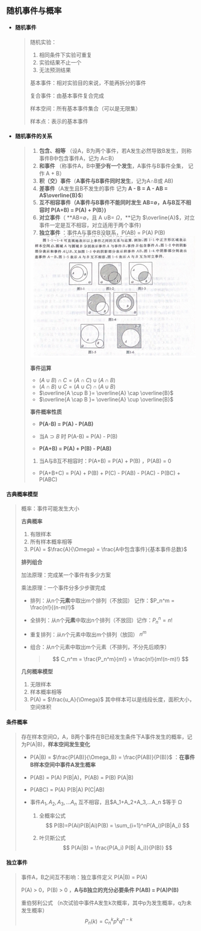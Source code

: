 ## 随机事件与概率

- #### **随机事件**

  > 随机实验：
  >
  > 1. 相同条件下实验可重复
  > 2. 实验结果不止一个
  > 3. 无法预测结果
  >
  > 基本事件：相对实验目的来说，不能再拆分的事件
  >
  > 复合事件：由基本事件复合完成 
  >
  > 样本空间：所有基本事件集合（可以是无限集）
  >
  > 样本点：表示的基本事件
  >
  > 

- #### **随机事件的关系**

  > 1. **包含、相等** （设A，B为两个事件，若A发生必然导致B发生，则称事件B中包含事件A，记为 A$\subset$B）
  > 2. **和事件** （称事件A，B中**至少有一个发生**，A事件与B事件全集， 记作 A + B）
  > 3. **积（交）事件**（**A事件与B事件同时发生**，记为A$\cap$B或 AB)
  > 4. **差事件**（A发生且B不发生的事件 记为 **A - B = A - AB = A$\overline{B}$**)
  > 5. **互不相容事件（A事件与B事件不能同时发生 AB=$\emptyset$，A与B互不相容时  P(A+B) = P(A) + P(B）)**
  > 6. **对立事件**（ **AB=$\emptyset$，且 A $\cup$B= $\Omega$，**记为 $\overline{A}$，对立事件一定是互不相容，对立适用于两个事件)
  > 7. **独立事件** ：事件A与事件B没联系，P(AB) = P(A) P(B)  
  >
  > <img src="img/image-20220309225019557.png" alt="image-20220309225019557" style="zoom:80%;" />  
  >
  > 
  >
  > **事件运算**
  >
  > - $(A \cup B) \cap C = (A\cap C) \cup (A \cap B)$
  > - $(A \cap B) \cup C = (A\cup C) \cap (A \cup B)$
  > - $\overline{A \cup B }= \overline{A} \cap \overline{B}$
  > - $\overline{A \cap B }= \overline{A} \cup \overline{B}$
  >
  > 
  >
  > **事件概率性质**
  >
  > - **P(A-B) = P(A) - P(AB)**
  >
  > - 当A$\supset B$ 时 P(A-B) = P(A) - P(B)
  >
  > - **P(A+B) = P(A) + P(B) - P(AB)**  
  >1. 当A与B互不相容时：P(A+B) = P(A) + P(B) ，P(AB) = 0
  > - P(A+B+C) = P(A) + P(B) + P(C) - P(AB) - P(AC) - P(BC) + P(ABC)
  >   
  
#### **古典概率模型**

  > 概率：事件可能发生大小
  >
  > **古典概率**
  >
  > 1. 有限样本
  > 2. 所有样本概率相等
  > 3. P(A) = $\frac{A}{\Omega} = \frac{A中包含事件}{基本事件总数}$
  >
  > **排列组合** 
  >
  >   加法原理：完成某一个事件有多少方案
  >
  >   乘法原理：一个事件分多少步骤完成                                        
  >
  > - 排列：从n个**元素**中取出m个排列（不放回） 记作：$P_n^m = \frac{n!}{(n-m)!}$
  >
  > - 全排列：从n个**元素**中取出n个排列（不放回）记作：$P_n^n = n!$
  >
  > - 重复排列：从n个元素中取出m个排列（放回） $n^m$
  >
  > - 组合：从n个元素中取出m个元素（不排列，不分先后顺序）
  >
  >   > $$
  >   > C_n^m = \frac{P_n^m}{m!} = \frac{n!}{m!(n-m)!}
  >   > $$
  >
  > **几何概率模型**
  >
  > 1. 无限样本
  > 2. 样本概率相等
  > 3. P(A) = $\frac{u_A}{\Omega}$  其中样本可以是线段长度，面积大小，空间体积

#### **条件概率**

> 存在样本空间Ω，A，B两个事件在B已经发生条件下A事件发生的概率，记为P(A|B)，**样本空间发生变化**
>
> - P(A|B) = $\frac{P(AB)}{\Omega_B} = \frac{P(AB)}{P(B)}$  ：**在事件B样本空间中事件A发生概率**
>
> - P(AB) = P(A) P(B|A)，P(AB) = P(B) P(A|B)
>
> - P(ABC) =  P(A) P(B|A) P(C|AB)
>
> - 事件$A_1,A_2,A_3,...A_n$ 互不相容，且$A_1+A_2+A_3,...A_n $等于 Ω
>   1. 全概率公式
>      $$
>      P(B)=P(Ai)P(B|Ai)P(B) = \sum_{i=1}^nP(A_i)P(B|A_i)
>      $$
>   
>   2. 叶贝斯公式 
>      $$
>      P(Ai|B) = \frac{P(A_i) P(B| A_i)}{P(B)}
>      $$
>

#### **独立事件**

> 事件A，B之间互不影响：独立事件定义 P(A|B) = P(A)
>
> 
>
> P(A) > 0，P(B) > 0 ，**A与B独立的充分必要条件 P(AB) = P(A)P(B)**
>
>  
>
> 重伯努利公式 （n次试验中事件A发生k次概率，其中p为发生概率，q为未发生概率）
> $$
> P_n(k)=C_n^kp^kq^{n-k}
> $$
> 
>

 

  
